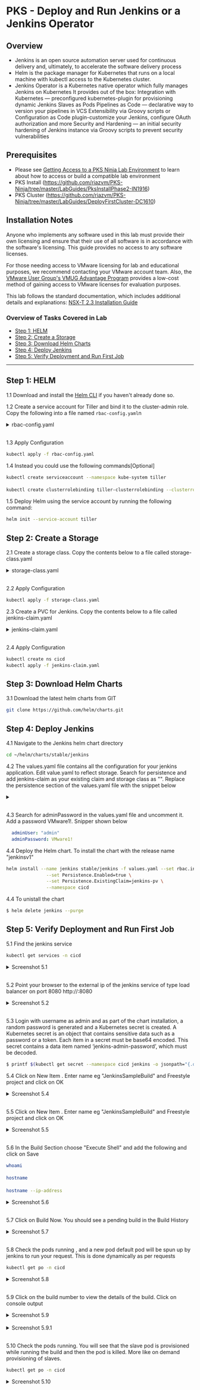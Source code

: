 # PKS - Deploy and Run Jenkins or a Jenkins Operator

## Overview

 - Jenkins is an open source automation server used for continuous delivery and, ultimately, to accelerate the software delivery process
 - Helm is the package manager for Kubernetes that runs on a local machine with kubectl access to the Kubernetes cluster.
 - Jenkins Operator is a Kubernetes native operator which fully manages Jenkins on Kubernetes
  It provides out of the box:
  Integration with Kubernetes — preconfigured kubernetes-plugin for provisioning dynamic Jenkins Slaves as Pods
  Pipelines as Code — declarative way to version your pipelines in VCS
  Extensibility via Groovy scripts or Configuration as Code plugin-customize your Jenkins, configure OAuth authorization and more
  Security and Hardening — an initial security hardening of Jenkins instance via Groovy scripts to prevent security vulnerabilities

## Prerequisites

- Please see [Getting Access to a PKS Ninja Lab Environment](https://github.com/CNA-Tech/PKS-Ninja/tree/master/Courses/GetLabAccess-LA8528) to learn about how to access or build a compatible lab environment
- PKS Install (https://github.com/riazvm/PKS-Ninja/tree/master/LabGuides/PksInstallPhase2-IN1916)
- PKS Cluster (https://github.com/riazvm/PKS-Ninja/tree/master/LabGuides/DeployFirstCluster-DC1610)


## Installation Notes

Anyone who implements any software used in this lab must provide their own licensing and ensure that their use of all software is in accordance with the software's licensing. This guide provides no access to any software licenses.

For those needing access to VMware licensing for lab and educational purposes, we recommend contacting your VMware account team. Also, the [VMware User Group's VMUG Advantage Program](https://www.vmug.com/Join/VMUG-Advantage-Membership) provides a low-cost method of gaining access to VMware licenses for evaluation purposes.

This lab follows the standard documentation, which includes additional details and explanations: [NSX-T 2.3 Installation Guide](https://docs.vmware.com/en/VMware-NSX-T/2.2/com.vmware.nsxt.install.doc/GUID-3E0C4CEC-D593-4395-84C4-150CD6285963.html)

### Overview of Tasks Covered in Lab 


- [Step 1: HELM](#step-1--HELM)
- [Step 2: Create a Storage](#step-2--Create-a-Storage )
- [Step 3: Download Helm Charts](#step-3--Download-Helm-Charts)
- [Step 4: Deploy Jenkins](#step-4--Deploy-Jenkins)
- [Step 5: Verify Deployment and Run First Job](#step-5--Verify-Deployment-and-Run-First-Job)

-----------------------

## Step 1:  HELM

1.1 Download and install the [Helm CLI](https://github.com/helm/helm/releases) if you haven't already done so.

1.2 Create a service account for Tiller and bind it to the cluster-admin role. Copy the following into a file named `rbac-config.yaml`n 

<details><summary>rbac-config.yaml</summary>

```yaml
apiVersion: v1
kind: ServiceAccount
metadata:
  name: tiller
  namespace: kube-system
---
apiVersion: rbac.authorization.k8s.io/v1beta1
kind: ClusterRoleBinding
metadata:
  name: tiller
roleRef:
  apiGroup: rbac.authorization.k8s.io
  kind: ClusterRole
  name: cluster-admin
subjects:
  - kind: ServiceAccount
    name: tiller
    namespace: kube-system
```

</details>
<br/>

1.3 Apply Configuration 

```bash
kubectl apply -f rbac-config.yaml
```

1.4 Instead you could use the following commands[Optional]

```bash
kubectl create serviceaccount --namespace kube-system tiller

kubectl create clusterrolebinding tiller-clusterrolebinding --clusterrole=cluster-admin --serviceaccount=kube-system:tiller
```

1.5 Deploy Helm using the service account by running the following command:

```bash
helm init --service-account tiller
```

## Step 2:  Create a Storage 

2.1 Create a storage class. Copy the contents below to a file called storage-class.yaml 

<details><summary>storage-class.yaml</summary>

```yaml
kind: StorageClass
apiVersion: storage.k8s.io/v1
metadata:
  name: thin-disk
provisioner: kubernetes.io/vsphere-volume
parameters:
    diskformat: thin
```

</details>
<br/>

2.2 Apply Configuration 

```bash
kubectl apply -f storage-class.yaml
```


2.3 Create a PVC for Jenkins. Copy the contents below to a file called jenkins-claim.yaml 

<details><summary>jenkins-claim.yaml</summary>

```yaml
kind: PersistentVolumeClaim
apiVersion: v1
metadata:
  name: jenkins-pv
  namespace: cicd
  annotations:
    volume.beta.kubernetes.io/storage-class: thin-disk
spec:
  accessModes:
    - ReadWriteOnce
  resources:
    requests:
      storage: 8Gi
```

</details>
<br/>

2.4 Apply Configuration 

```bash
kubectl create ns cicd
kubectl apply -f jenkins-claim.yaml
```


## Step 3:  Download Helm Charts

3.1 Download the latest helm charts from GIT

```bash
git clone https://github.com/helm/charts.git
```

## Step 4:  Deploy Jenkins

4.1 Navigate to the Jenkins helm chart directory

```bash
cd ~/helm/charts/stable/jenkins
```

4.2 The values.yaml file contains all the configuration for your jenkins application. Edit value.yaml to reflect storage. Search for persistence and add jenkins-claim as your existing claim and storage class as "". Replace the persistence section of the values.yaml file with the snippet below

<details><summary><snippet class="yaml"></snippet></summary>

```yaml
persistence:
  enabled: true
  ## A manually managed Persistent Volume and Claim
  ## Requires persistence.enabled: true
  ## If defined, PVC must be created manually before volume will be bound
  existingClaim: "jenkins-claim"
  ## jenkins data Persistent Volume Storage Class
  ## If defined, storageClassName: <storageClass>
  ## If set to "-", storageClassName: "", which disables dynamic provisioning
  ## If undefined (the default) or set to null, no storageClassName spec is
  ##   set, choosing the default provisioner.  (gp2 on AWS, standard on
  ##   GKE, AWS & OpenStack)
  ##
  storageClass:""
  annotations: {}
  accessMode: "ReadWriteOnce"
  size: "8Gi"
  volumes:
  #  - name: nothing
  #    emptyDir: {}
  mounts:
  #  - mountPath: /var/nothing
  #    name: nothing
  #    readOnly: true
```

</details>
<br/>

4.3 Search for adminPassword in the values.yaml file and uncomment it. Add a password VMware1!. Snipper shown below

```yaml
  adminUser: "admin"
  adminPassword: VMware1!
```

4.4 Deploy the Helm chart. To install the chart with the release name "jenkinsv1"

```bash
helm install --name jenkins stable/jenkins -f values.yaml --set rbac.install=true \
               --set Persistence.Enabled=true \
               --set Persistence.ExistingClaim=jenkins-pv \
               --namespace cicd
```

4.4 To unistall the chart

```bash
$ helm delete jenkins --purge
```

## Step 5:  Verify Deployment and Run First Job

5.1 Find the jenkins service 

```bash
kubectl get services -n cicd
```

<details><summary>Screenshot 5.1</summary>
<img src="Images/jenkinsservice.png">
</details>
<br/>

5.2 Point your browser to the external ip of the jenkins service of type load balancer on port 8080 http://<external-ip>:8080

<details><summary>Screenshot 5.2</summary>
<img src="Images/jenkinsbrowser.png">
</details>
<br/>

5.3 Login with username as admin and as part of the chart installation, a random password is generated and a Kubernetes secret is created. A Kubernetes secret is an object that contains sensitive data such as a password or a token. Each item in a secret must be base64 encoded. This secret contains a data item named ‘jenkins-admin-password’, which must be decoded.

```bash
$ printf $(kubectl get secret --namespace cicd jenkins -o jsonpath="{.data.jenkins-admin-password}" | base64 --decode);echo
```


5.4 Click on New Item . Enter name eg "JenkinsSampleBuild" and Freestyle project  and click on OK

<details><summary>Screenshot 5.4</summary>
<img src="Images/jenkinsnewbuild.png">
</details>
<br/>

5.5 Click on New Item . Enter name eg "JenkinsSampleBuild" and Freestyle project  and click on OK

<details><summary>Screenshot 5.5</summary>
<img src="Images/jenkinsnewbuild.png">
</details>
<br/>

5.6 In the Build Section choose "Execute Shell" and add the following and click on Save

```bash
whoami

hostname

hostname --ip-address
```


<details><summary>Screenshot 5.6</summary>
<img src="Images/buildstep.png">
</details>
<br/>


5.7 Click on Build Now. You should see a pending build in the Build History


<details><summary>Screenshot 5.7</summary>
<img src="Images/buildnow.png">
</details>
<br/>

5.8 Check the pods running , and a new pod default pod will be spun up by jenkins to run your request. This is done dynamically as per requests

```bash
kubectl get po -n cicd
```

<details><summary>Screenshot 5.8</summary>
<img src="Images/pods.png">
</details>
<br/>


5.9 Click on the build number to view the details of the build. Click on console output


<details><summary>Screenshot 5.9</summary>
<img src="Images/buildno.png">
</details>
<br/>

<details><summary>Screenshot 5.9.1</summary>
<img src="Images/consoleoutput.png">
</details>
<br/>

5.10 Check the pods running. You will see that the slave pod is provisioned while running the build and then the pod is killed. More like on demand provisioning of slaves.

```bash
kubectl get po -n cicd
```

<details><summary>Screenshot 5.10</summary>
<img src="Images/k8podsafterbuild.png">
</details>
<br/>














